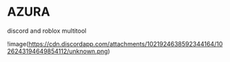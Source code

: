 # AZURA
discord and roblox multitool

!image(https://cdn.discordapp.com/attachments/1021924638592344164/1026243194649854112/unknown.png)
